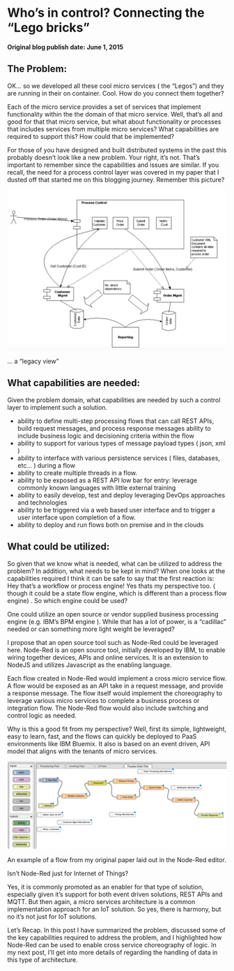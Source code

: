 #  Who’s in control? Connecting the “Lego bricks”

__Original blog publish date: June 1, 2015__

## The Problem:

OK... so we developed all these cool micro services ( the “Legos”) and they are running in their on container. Cool. How do you connect them together?


Each of the micro service provides a set of services that implement functionality within the the domain of that micro service. Well, that’s all and good for that that micro service, but what about functionality or processes that includes services from multiple micro services? What capabilities are required to support this? How could that be implemented?

For those of you have designed and built distributed systems in the past this probably doesn’t look like a new problem. Your right, it’s not. That’s important to remember since the capabilities and issues are similar. If you recall, the need for a process control layer was covered in my paper that I dusted off that started me on this blogging journey. Remember this picture?

![](../images/blog/legos1.jpeg)

... a “legacy view”

## What capabilities are needed:
Given the problem domain, what capabilities are needed by such a control layer to implement such a solution.

* ability to define multi-step processing flows that can call REST APIs, build request messages, and process response messages ability to include business logic and decisioning criteria within the flow
* ability to support for various types of message payload types ( json, xml )
* ability to interface with various persistence services ( files, databases, etc... ) during a flow
* ability to create multiple threads in a flow.
* ability to be exposed as a REST API
low bar for entry: leverage commonly known languages with little external training
* ability to easily develop, test and deploy leveraging DevOps approaches and technologies
* ability to be triggered via a web based user interface and to trigger a user interface upon completion of a flow.
* ability to deploy and run flows both on premise and in the clouds

## What could be utilized:
So given that we know what is needed, what can be utilized to address the problem? In addition, what needs to be kept in mind? When one looks at the capabilities required I think it can be safe to say that the first reaction is: Hey that’s a workflow or process engine! Yes thats my perspective too. ( though it could be a state flow engine, which is different than a process flow engine) . So which engine could be used?

One could utilize an open source or vendor supplied business processing engine (e.g. IBM’s BPM engine ). While that has a lot of power, is a “cadillac” needed or can something more light weight be leveraged?

I propose that an open source tool such as Node-Red could be leveraged here. Node-Red is an open source tool, initially developed by IBM, to enable wiring together devices, APIs and online services. It is an extension to NodeJS and utilizes Javascript as the enabling language.

Each flow created in Node-Red would implement a cross micro service flow. A flow would be exposed as an API take in a request message, and provide a response message. The flow itself would implement the choreography to leverage various micro services to complete a business process or integration flow. The Node-Red flow would also include switching and control logic as needed.

Why is this a good fit from my perspective? Well, first its simple, lightweight, easy to learn, fast, and the flows can quickly be deployed to PaaS environments like IBM Bluemix. It also is based on an event driven, API model that aligns with the tenants of micro services.

![](../images/blog/legos2.jpeg)

An example of a flow from my original paper laid out in the Node-Red editor.

Isn’t Node-Red just for Internet of Things?

Yes, it is commonly promoted as an enabler for that type of solution, especially given it’s support for both event driven solutions, REST APIs and MQTT. But then again, a micro services architecture is a common implementation approach for an IoT solution. So yes, there is harmony, but no it’s not just for IoT solutions.

Let’s Recap. In this post I have summarized the problem, discussed some of the key capabilities required to address the problem, and I highlighted how Node-Red can be used to enable cross service choreography of logic. In my next post, I’ll get into more details of regarding the handling of data in this type of architecture.
